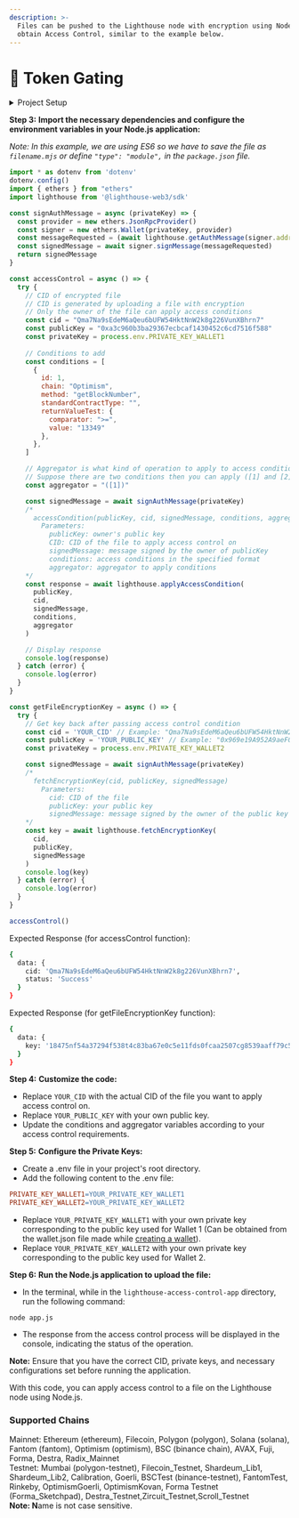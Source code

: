 ```yaml
---
description: >-
  Files can be pushed to the Lighthouse node with encryption using NodeJS to
  obtain Access Control, similar to the example below.
---
```


# 🚪 Token Gating

<details>

<summary>Project Setup</summary>

**Step 1:** **Create a new Node.js application and initialize it:**

* Open your terminal or command prompt.
* Navigate to the desired directory where you want to create the application.
* Run the following command to create a new Node.js application

```bash
mkdir lighthouse-access-control-app
cd lighthouse-access-control-app
npm init -y
```

**Step 2:** **Install the required dependencies:**

```shell
npm install dotenv ethers @lighthouse-web3/sdk
```



</details>

**Step 3:** **Import the necessary dependencies and configure the environment variables in your Node.js application:**

_Note: In this example, we are using ES6 so we have to save the file as `filename.mjs` or define `"type": "module",` in the `package.json` file._

```javascript
import * as dotenv from 'dotenv'
dotenv.config()
import { ethers } from "ethers"
import lighthouse from '@lighthouse-web3/sdk'

const signAuthMessage = async (privateKey) => {
  const provider = new ethers.JsonRpcProvider()
  const signer = new ethers.Wallet(privateKey, provider)
  const messageRequested = (await lighthouse.getAuthMessage(signer.address)).data.message
  const signedMessage = await signer.signMessage(messageRequested)
  return signedMessage
}

const accessControl = async () => {
  try {
    // CID of encrypted file
    // CID is generated by uploading a file with encryption
    // Only the owner of the file can apply access conditions
    const cid = "Qma7Na9sEdeM6aQeu6bUFW54HktNnW2k8g226VunXBhrn7"
    const publicKey = "0xa3c960b3ba29367ecbcaf1430452c6cd7516f588"
    const privateKey = process.env.PRIVATE_KEY_WALLET1
    
    // Conditions to add
    const conditions = [
      {
        id: 1,
        chain: "Optimism",
        method: "getBlockNumber",
        standardContractType: "",
        returnValueTest: {
          comparator: ">=",
          value: "13349"
        },
      },
    ]

    // Aggregator is what kind of operation to apply to access conditions
    // Suppose there are two conditions then you can apply ([1] and [2]), ([1] or [2]), !([1] and [2]).
    const aggregator = "([1])"

    const signedMessage = await signAuthMessage(privateKey)
    /*
      accessCondition(publicKey, cid, signedMessage, conditions, aggregator)
        Parameters:
          publicKey: owner's public key
          CID: CID of the file to apply access control on
          signedMessage: message signed by the owner of publicKey
          conditions: access conditions in the specified format
          aggregator: aggregator to apply conditions
    */
    const response = await lighthouse.applyAccessCondition(
      publicKey,
      cid,
      signedMessage,
      conditions,
      aggregator
    )

    // Display response
    console.log(response)
  } catch (error) {
    console.log(error)
  }
}

const getFileEncryptionKey = async () => {
  try {
    // Get key back after passing access control condition
    const cid = 'YOUR_CID' // Example: "Qma7Na9sEdeM6aQeu6bUFW54HktNnW2k8g226VunXBhrn7";
    const publicKey = 'YOUR_PUBLIC_KEY' // Example: "0x969e19A952A9aeF004e4F711eE481D72A59470B1";
    const privateKey = process.env.PRIVATE_KEY_WALLET2

    const signedMessage = await signAuthMessage(privateKey)
    /*
      fetchEncryptionKey(cid, publicKey, signedMessage)
        Parameters:
          cid: CID of the file
          publicKey: your public key
          signedMessage: message signed by the owner of the public key
    */
    const key = await lighthouse.fetchEncryptionKey(
      cid,
      publicKey,
      signedMessage
    )
    console.log(key)
  } catch (error) {
    console.log(error)
  }
}

accessControl()
```

Expected Response (for accessControl function):

```bash
{
  data: {
    cid: 'Qma7Na9sEdeM6aQeu6bUFW54HktNnW2k8g226VunXBhrn7',
    status: 'Success'
  }
}
```

Expected Response (for getFileEncryptionKey function):

```bash
{
  data: {
    key: '18475nf54a37294f538t4c83ba67e0c5e11fds0fcaa2507cg8539aaff79c5d82'
  }
}
```

**Step 4:** **Customize the code:**

* Replace `YOUR_CID` with the actual CID of the file you want to apply access control on.
* Replace `YOUR_PUBLIC_KEY` with your own public key.
* Update the conditions and aggregator variables according to your access control requirements.

**Step 5:** **Configure the Private Keys:**

* Create a .env file in your project's root directory.
* Add the following content to the .env file:

```makefile
PRIVATE_KEY_WALLET1=YOUR_PRIVATE_KEY_WALLET1
PRIVATE_KEY_WALLET2=YOUR_PRIVATE_KEY_WALLET2
```

* Replace `YOUR_PRIVATE_KEY_WALLET1` with your own private key corresponding to the public key used for Wallet 1 (Can be obtained from the wallet.json file made while [creating a wallet](https://docs.lighthouse.storage/lighthouse-1/cli-tool/cli-commands/create-wallet)).
* Replace `YOUR_PRIVATE_KEY_WALLET2` with your own private key corresponding to the public key used for Wallet 2.

**Step 6:** **Run the Node.js application to upload the file:**

* In the terminal, while in the `lighthouse-access-control-app` directory, run the following command:

```shell
node app.js
```

* The response from the access control process will be displayed in the console, indicating the status of the operation.

**Note:** Ensure that you have the correct CID, private keys, and necessary configurations set before running the application.

With this code, you can apply access control to a file on the Lighthouse node using Node.js.

### Supported Chains

Mainnet: Ethereum (ethereum), Filecoin, Polygon (polygon), Solana (solana), Fantom (fantom), Optimism (optimism), BSC (binance chain), AVAX, Fuji, Forma, Destra, Radix\_Mainnet\
Testnet: Mumbai (polygon-testnet), Filecoin\_Testnet, Shardeum\_Lib1, Shardeum\_Lib2, Calibration, Goerli, BSCTest (binance-testnet), FantomTest, Rinkeby, OptimismGoerli, OptimismKovan, Forma Testnet (Forma\_Sketchpad), Destra\_Testnet,Zircuit\_Testnet,Scroll\_Testnet\
**Note: N**ame is not case sensitive.
